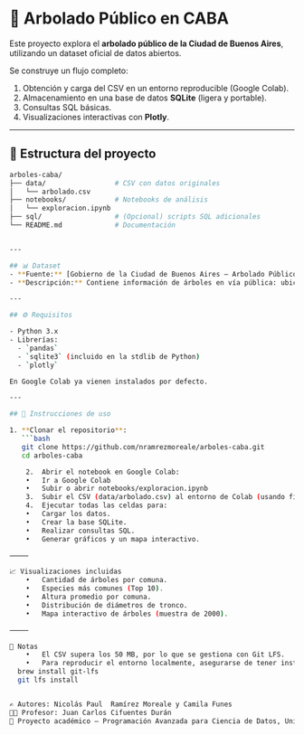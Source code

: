 # 🌳 Arbolado Público en CABA

Este proyecto explora el **arbolado público de la Ciudad de Buenos Aires**, utilizando un dataset oficial de datos abiertos.  

Se construye un flujo completo:
1. Obtención y carga del CSV en un entorno reproducible (Google Colab).  
2. Almacenamiento en una base de datos **SQLite** (ligera y portable).  
3. Consultas SQL básicas.  
4. Visualizaciones interactivas con **Plotly**.  

---

## 📂 Estructura del proyecto

```bash
arboles-caba/
├── data/                 # CSV con datos originales
│   └── arbolado.csv
├── notebooks/            # Notebooks de análisis
│   └── exploracion.ipynb
├── sql/                  # (Opcional) scripts SQL adicionales
└── README.md             # Documentación


---

## 📊 Dataset
- **Fuente:** [Gobierno de la Ciudad de Buenos Aires – Arbolado Público](https://data.buenosaires.gob.ar/dataset/arbolado-publico)  
- **Descripción:** Contiene información de árboles en vía pública: ubicación, especie, diámetro, altura, estado sanitario, entre otros.

---

## ⚙️ Requisitos

- Python 3.x  
- Librerías:
  - `pandas`
  - `sqlite3` (incluido en la stdlib de Python)
  - `plotly`

En Google Colab ya vienen instalados por defecto.

---

## 🚀 Instrucciones de uso

1. **Clonar el repositorio**:
   ```bash
   git clone https://github.com/nramrezmoreale/arboles-caba.git
   cd arboles-caba

	2.	Abrir el notebook en Google Colab:
	•	Ir a Google Colab
	•	Subir o abrir notebooks/exploracion.ipynb
	3.	Subir el CSV (data/arbolado.csv) al entorno de Colab (usando files.upload() o montando Google Drive).
	4.	Ejecutar todas las celdas para:
	•	Cargar los datos.
	•	Crear la base SQLite.
	•	Realizar consultas SQL.
	•	Generar gráficos y un mapa interactivo.

⸻

📈 Visualizaciones incluidas
	•	Cantidad de árboles por comuna.
	•	Especies más comunes (Top 10).
	•	Altura promedio por comuna.
	•	Distribución de diámetros de tronco.
	•	Mapa interactivo de árboles (muestra de 2000).

⸻

📌 Notas
	•	El CSV supera los 50 MB, por lo que se gestiona con Git LFS.
	•	Para reproducir el entorno localmente, asegurarse de tener instalado Git LFS:
  brew install git-lfs
  git lfs install


✍️ Autores: Nicolás Paul  Ramírez Moreale y Camila Funes
👨‍🏫 Profesor: Juan Carlos Cifuentes Durán
📅 Proyecto académico – Programación Avanzada para Ciencia de Datos, Universidad de la Ciudad de Buenos Aires  (2025)
